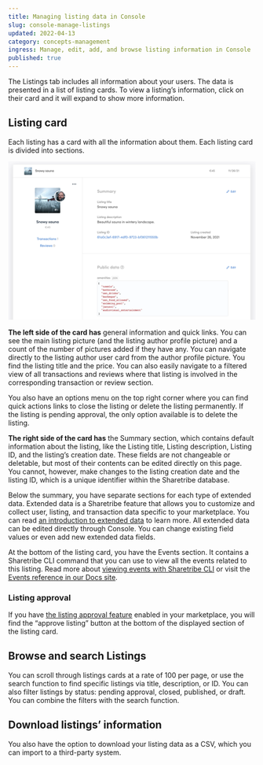 ```yaml
---
title: Managing listing data in Console
slug: console-manage-listings
updated: 2022-04-13
category: concepts-management
ingress: Manage, edit, add, and browse listing information in Console
published: true
---
```


The Listings tab includes all information about your users. The data is
presented in a list of listing cards. To view a listing’s information,
click on their card and it will expand to show more information.

## Listing card

Each listing has a card with all the information about them. Each
listing card is divided into sections.

![Listing card](./listing-card.png)

**The left side of the card has** general information and quick links.
You can see the main listing picture (and the listing author profile
picture) and a count of the number of pictures added if they have any.
You can navigate directly to the listing author user card from the
author profile picture. You find the listing title and the price. You
can also easily navigate to a filtered view of all transactions and
reviews where that listing is involved in the corresponding transaction
or review section.

You also have an options menu on the top right corner where you can find
quick actions links to close the listing or delete the listing
permanently. If the listing is pending approval, the only option
available is to delete the listing.

**The right side of the card has** the Summary section, which contains
default information about the listing, like the Listing title, Listing
description, Listing ID, and the listing’s creation date. These fields
are not changeable or deletable, but most of their contents can be
edited directly on this page. You cannot, however, make changes to the
listing creation date and the listing ID, which is a unique identifier
within the Sharetribe database.

Below the summary, you have separate sections for each type of extended
data. Extended data is a Sharetribe feature that allows you to customize
and collect user, listing, and transaction data specific to your
marketplace. You can read
[an introduction to extended data](/concepts/extended-data-introduction/)
to learn more. All extended data can be edited directly through Console.
You can change existing field values or even add new extended data
fields.

At the bottom of the listing card, you have the Events section. It
contains a Sharetribe CLI command that you can use to view all the
events related to this listing. Read more about
[viewing events with Sharetribe CLI](/how-to/view-events-with-sharetribe-cli/)
or visit the [Events reference in our Docs site](/references/events/).

### Listing approval

If you have
[the listing approval feature](/operator-guides/concepts/#listing-pending-approval)
enabled in your marketplace, you will find the “approve listing” button
at the bottom of the displayed section of the listing card.

## Browse and search Listings

You can scroll through listings cards at a rate of 100 per page, or use
the search function to find specific listings via title, description, or
ID. You can also filter listings by status: pending approval, closed,
published, or draft. You can combine the filters with the search
function.

## Download listings’ information

You also have the option to download your listing data as a CSV, which
you can import to a third-party system.
